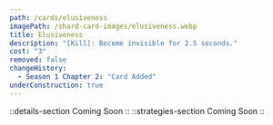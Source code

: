 ```yaml
---
path: /cards/elusiveness
imagePath: /shard-card-images/elusiveness.webp
title: Elusiveness
description: "[Kill]: Become invisible for 2.5 seconds."
cost: "3"
removed: false
changeHistory:
  - Season 1 Chapter 2: "Card Added"
underConstruction: true
---
```

::details-section
Coming Soon
::
::strategies-section
Coming Soon
::